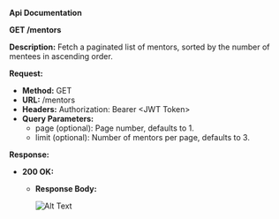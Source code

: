 **Api Documentation**

**GET /mentors**

**Description:** Fetch a paginated list of mentors, sorted by the number of mentees in ascending order.

**Request:**

-   **Method:** GET
-   **URL:** /mentors
-   **Headers:** Authorization: Bearer \<JWT Token\>
-   **Query Parameters:**
    -   page (optional): Page number, defaults to 1.
    -   limit (optional): Number of mentors per page, defaults to 3.

**Response:**

-   **200 OK:**
    -   **Response Body:**

        ![Alt Text](image-url-or-path)

